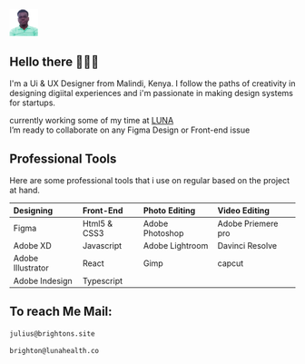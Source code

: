 <img src="Public/admin.png" width="50px">

## Hello there 🙋🏾‍♂️

I'm a Ui & UX Designer from Malindi, Kenya. I follow the paths of creativity in designing digiital experiences and i'm passionate in making design systems for startups.

[LUNA]: https://lunafrica.com
currently working some of my time at [LUNA]<br/>
I’m ready to collaborate on any Figma Design or Front-end issue<br/>

## Professional Tools
Here are some professional tools that i use on regular based on the project at hand.

| Designing         | Front-End    | Photo Editing   | Video Editing      |
| :---------------- | :----------- | :-------------- | :----------------- |
| Figma             | Html5 & CSS3 | Adobe Photoshop | Adobe Priemere pro |
| Adobe XD          | Javascript   | Adobe Lightroom | Davinci Resolve    |
| Adobe Illustrator | React        | Gimp            | capcut             |
| Adobe Indesign    | Typescript   |                 |                    |

## To reach Me Mail:
```
julius@brightons.site
```
```
brighton@lunahealth.co
```
